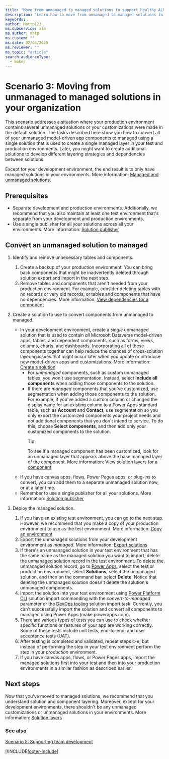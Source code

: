 ```yaml
---
title: "Move from unmanaged to managed solutions to support healthy ALM with Power Platform"
description: "Learn how to move from unmanaged to managed solutions in your organization to support healthy application lifecycle management (ALM) with Power Platform."
keywords: 
author: Mattp123
ms.subservice: alm
ms.author: matp
ms.custom: ""
ms.date: 02/04/2025
ms.reviewer: ""
ms.topic: "article"
search.audienceType: 
  - maker
---
```

# Scenario 3: Moving from unmanaged to managed solutions in your organization

This scenario addresses a situation where your production environment contains several unmanaged solutions or your customizations were made in the default solution. The tasks described here show you how to convert all of your unmanaged model-driven app components to managed using a single solution that is used to create a single managed layer in your test and production environments. Later, you might want to create additional solutions to develop different layering strategies and dependencies between solutions.

Except for your development environment, the end result is to only have managed solutions in your environments. More information: [Managed and unmanaged solutions](solution-concepts-alm.md#managed-and-unmanaged-solutions).

## Prerequisites

- Separate development and production environments. Additionally, we recommend that you also maintain at least one test environment that's separate from your development and production environments.
- Use a single publisher for all your solutions across all your environments. More information: [Solution publisher](solution-concepts-alm.md#solution-publisher)

## Convert an unmanaged solution to managed

1. Identify and remove unnecessary tables and components.
   1. Create a backup of your production environment. You can bring back components that might be inadvertently deleted through solution export and import in the next step.
   1. Remove tables and components that aren't needed from your production environment. For example, consider deleting tables with no records or very old records, or tables and components that have no dependencies. More information: [View dependencies for a component](/powerapps/maker/data-platform/view-component-dependencies)

2. Create a solution to use to convert components from unmanaged to managed.
   - In your development environment, create a *single* unmanaged solution that is used to contain *all* Microsoft Dataverse model-driven apps, tables, and dependent components, such as forms, views, columns, charts, and dashboards. Incorporating all of these components together can help reduce the chances of cross-solution layering issues that might occur later when you update or introduce new model-driven apps and customizations. More information: [Create a solution](/power-apps/maker/data-platform/create-solution)
      - For *unmanaged* components, such as custom unmanaged tables, you won't use segmentation. Instead, select **Include all components** when adding those components to the solution.
      - If there are *managed* components that you've customized, use segmentation when adding those components to the solution. For example, if you've added a custom column or changed the display name for an existing column to a Power Apps standard table, such as **Account** and **Contact**, use segmentation so you only export the customized components your project needs and not additional components that you don't intend to service. To do this, choose **Select components**, and then add only your customized components to the solution.
        > [!TIP]
        > To see if a managed component has been customized, look for an unmanaged layer that appears above the base managed layer of the component. More information: [View solution layers for a component](/powerapps/maker/data-platform/solution-layers#view-the-solution-layers-for-a-component)
   - If you have canvas apps, flows, Power Pages apps, or plug-ins to convert, you can add them to a separate unmanaged solution now, or at a later time.
   - Remember to use a single publisher for all your solutions. More information: [Solution publisher](solution-concepts-alm.md#solution-publisher)
3. Deploy the managed solution.
    1. If you have an existing test environment, you can go to the next step. However, we recommend that you make a copy of your production environment to use as the test environment. More information: [Copy an environment](../admin/copy-environment.md)
    1. Export the unmanaged solutions from your development environment as *managed*. More information: [Export solutions](/powerapps/maker/data-platform/export-solutions)
    1. If there's an unmanaged solution in your test environment that has the same name as the managed solution you want to import, delete the unmanaged solution record in the test environment. To delete the unmanaged solution record, go to [Power Apps](https://make.powerapps.com/?utm_source=padocs&utm_medium=linkinadoc&utm_campaign=referralsfromdoc), select the test or production environment, select **Solutions**, select the unmanaged solution, and then on the command bar, select **Delete**. Notice that deleting the unmanaged solution doesn't delete the solution's unmanaged components.
    1. Import the solution into your test environment using [Power Platform CLI](/powerapps/developer/data-platform/powerapps-cli#solution) solution import commanding with the *convert-to-managed* parameter or the [DevOps tooling](devops-build-tool-tasks.md#solution-tasks) solution import task. Currently, you can't successfully import the solution and convert all components to managed using Power Apps (make.powerapps.com).
    1. There are various types of tests you can use to check whether specific functions or features of your app are working correctly. Some of these tests include unit tests, end-to-end, and user acceptance tests (UAT).
    1. After testing is completed and validated, repeat steps c-e, but instead of performing the step in your test environment perform the step in your *production* environment.
    1. If you have canvas apps, flows, or Power Pages apps, import the managed solutions first into your test and then into your production environments in a similar fashion as described earlier.

## Next steps

Now that you’ve moved to managed solutions, we recommend that you understand solution and component layering. Moreover, except for your development environments, there shouldn't be any unmanaged customizations or unmanaged solutions in your environments. More information: [Solution layers](solution-layers-alm.md)

### See also

[Scenario 5: Supporting team development](team-development-alm.md)


[!INCLUDE[footer-include](../includes/footer-banner.md)]
